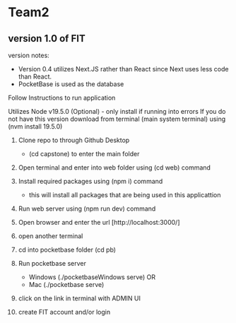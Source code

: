 # Team2

## version 1.0 of FIT

version notes:

- Version 0.4 utilizes Next.JS rather than React
  since Next uses less code than React.
- PocketBase is used as the database

Follow Instructions to run application

Utilizes Node v19.5.0 (Optional) - only install if running into errors
If you do not have this version download from terminal (main system terminal)
using (nvm install 19.5.0)

1. Clone repo to through Github Desktop
   - (cd capstone) to enter the main folder
2. Open terminal and enter into web folder using (cd web) command
3. Install required packages using (npm i) command
   - this will install all packages that are being used in this applicattion
4. Run web server using (npm run dev) command
5. Open browser and enter the url [http://localhost:3000/]

6. open another terminal
7. cd into pocketbase folder (cd pb)
8. Run pocketbase server
   - Windows (./pocketbaseWindows serve)
   OR
   - Mac (./pocketbase serve)
9. click on the link in terminal with ADMIN UI

10. create FIT account and/or login
